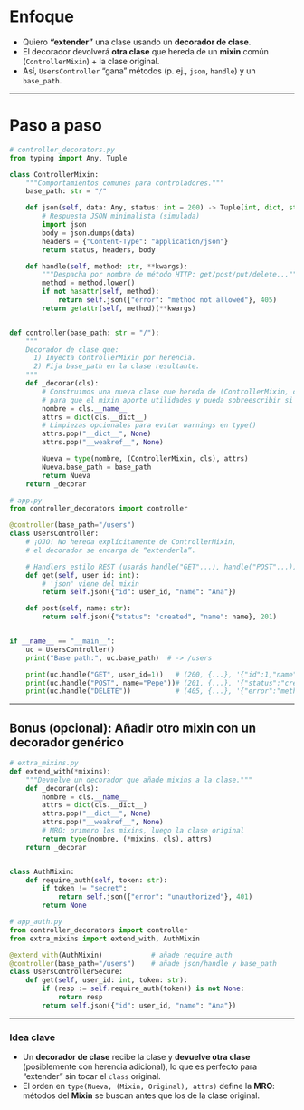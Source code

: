# Enfoque

* Quiero **“extender”** una clase usando un **decorador de clase**.
* El decorador devolverá **otra clase** que hereda de un **mixin** común (`ControllerMixin`) + la clase original.
* Así, `UsersController` “gana” métodos (p. ej., `json`, `handle`) y un `base_path`.

---

# Paso a paso 

```python
# controller_decorators.py
from typing import Any, Tuple

class ControllerMixin:
    """Comportamientos comunes para controladores."""
    base_path: str = "/"

    def json(self, data: Any, status: int = 200) -> Tuple[int, dict, str]:
        # Respuesta JSON minimalista (simulada)
        import json
        body = json.dumps(data)
        headers = {"Content-Type": "application/json"}
        return status, headers, body

    def handle(self, method: str, **kwargs):
        """Despacha por nombre de método HTTP: get/post/put/delete..."""
        method = method.lower()
        if not hasattr(self, method):
            return self.json({"error": "method not allowed"}, 405)
        return getattr(self, method)(**kwargs)


def controller(base_path: str = "/"):
    """
    Decorador de clase que:
      1) Inyecta ControllerMixin por herencia.
      2) Fija base_path en la clase resultante.
    """
    def _decorar(cls):
        # Construimos una nueva clase que hereda de (ControllerMixin, cls)
        # para que el mixin aporte utilidades y pueda sobreescribir si hiciera falta.
        nombre = cls.__name__
        attrs = dict(cls.__dict__)
        # Limpiezas opcionales para evitar warnings en type()
        attrs.pop("__dict__", None)
        attrs.pop("__weakref__", None)

        Nueva = type(nombre, (ControllerMixin, cls), attrs)
        Nueva.base_path = base_path
        return Nueva
    return _decorar
```

```python
# app.py
from controller_decorators import controller

@controller(base_path="/users")
class UsersController:
    # ¡OJO! No hereda explícitamente de ControllerMixin,
    # el decorador se encarga de “extenderla”.

    # Handlers estilo REST (usarás handle("GET"...), handle("POST"...))
    def get(self, user_id: int):
        # 'json' viene del mixin
        return self.json({"id": user_id, "name": "Ana"})

    def post(self, name: str):
        return self.json({"status": "created", "name": name}, 201)


if __name__ == "__main__":
    uc = UsersController()
    print("Base path:", uc.base_path)  # -> /users

    print(uc.handle("GET", user_id=1))   # (200, {...}, '{"id":1,"name":"Ana"}')
    print(uc.handle("POST", name="Pepe"))# (201, {...}, '{"status":"created","name":"Pepe"}')
    print(uc.handle("DELETE"))           # (405, {...}, '{"error":"method not allowed"}')
```

---

## Bonus (opcional): Añadir otro mixin con un decorador genérico

```python
# extra_mixins.py
def extend_with(*mixins):
    """Devuelve un decorador que añade mixins a la clase."""
    def _decorar(cls):
        nombre = cls.__name__
        attrs = dict(cls.__dict__)
        attrs.pop("__dict__", None)
        attrs.pop("__weakref__", None)
        # MRO: primero los mixins, luego la clase original
        return type(nombre, (*mixins, cls), attrs)
    return _decorar


class AuthMixin:
    def require_auth(self, token: str):
        if token != "secret":
            return self.json({"error": "unauthorized"}, 401)
        return None
```

```python
# app_auth.py
from controller_decorators import controller
from extra_mixins import extend_with, AuthMixin

@extend_with(AuthMixin)            # añade require_auth
@controller(base_path="/users")    # añade json/handle y base_path
class UsersControllerSecure:
    def get(self, user_id: int, token: str):
        if (resp := self.require_auth(token)) is not None:
            return resp
        return self.json({"id": user_id, "name": "Ana"})
```

---

### Idea clave

* Un **decorador de clase** recibe la clase y **devuelve otra clase** (posiblemente con herencia adicional), lo que es perfecto para “extender” sin tocar el `class` original.
* El orden en `type(Nueva, (Mixin, Original), attrs)` define la **MRO**: métodos del **Mixin** se buscan antes que los de la clase original.
